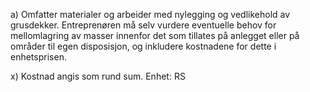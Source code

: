 a) Omfatter materialer og arbeider med nylegging og vedlikehold av grusdekker.
Entreprenøren må selv vurdere eventuelle behov for mellomlagring av masser innenfor det som tillates på anlegget eller på områder til egen disposisjon, og inkludere kostnadene for dette i enhetsprisen.

x) Kostnad angis som rund sum. Enhet: RS

